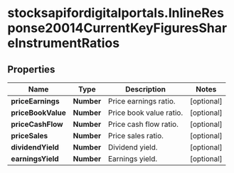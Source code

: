 # stocksapifordigitalportals.InlineResponse20014CurrentKeyFiguresShareInstrumentRatios

## Properties

Name | Type | Description | Notes
------------ | ------------- | ------------- | -------------
**priceEarnings** | **Number** | Price earnings ratio. | [optional] 
**priceBookValue** | **Number** | Price book value ratio. | [optional] 
**priceCashFlow** | **Number** | Price cash flow ratio. | [optional] 
**priceSales** | **Number** | Price sales ratio. | [optional] 
**dividendYield** | **Number** | Dividend yield. | [optional] 
**earningsYield** | **Number** | Earnings yield. | [optional] 


